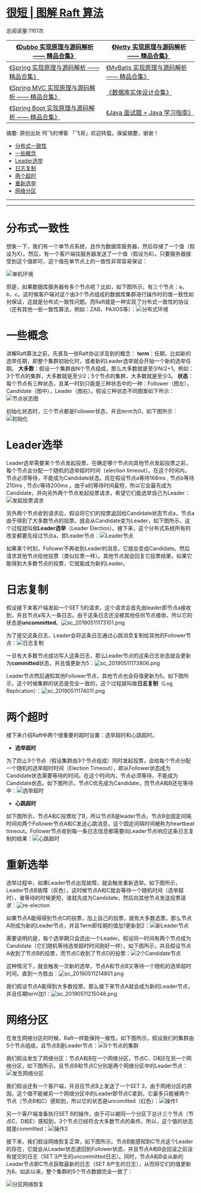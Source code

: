 # [很短 | 图解 Raft 算法](https://www.iocoder.cn/Fight/Graphical-Raft-algorithm/)



 总阅读量:1161次

| [《Dubbo 实现原理与源码解析 —— 精品合集》](https://www.iocoder.cn/Dubbo/good-collection/?title) | [《Netty 实现原理与源码解析 —— 精品合集》](https://www.iocoder.cn/Netty/Netty-collection/?title) |
| ------------------------------------------------------------ | ------------------------------------------------------------ |
| [《Spring 实现原理与源码解析 —— 精品合集》](https://www.iocoder.cn/Spring/good-collection/?title) | [《MyBatis 实现原理与源码解析 —— 精品合集》](https://www.iocoder.cn/MyBatis/good-collection/?title) |
| [《Spring MVC 实现原理与源码解析 —— 精品合集》](https://www.iocoder.cn/Spring-MVC/good-collection/?title) | [《数据库实体设计合集》](https://www.iocoder.cn/Entity/good-collection/?title) |
| [《Spring Boot 实现原理与源码解析 —— 精品合集》](https://www.iocoder.cn/Spring-Boot/good-collection/?title) | [《Java 面试题 + Java 学习指南》](https://www.iocoder.cn/Interview/good-collection/?title) |

摘要: 原创出处 阿飞的博客 「飞哥」欢迎转载，保留摘要，谢谢！

- [分布式一致性](http://www.iocoder.cn/Fight/Graphical-Raft-algorithm/)
- [一些概念](http://www.iocoder.cn/Fight/Graphical-Raft-algorithm/)
- [Leader选举](http://www.iocoder.cn/Fight/Graphical-Raft-algorithm/)
- [日志复制](http://www.iocoder.cn/Fight/Graphical-Raft-algorithm/)
- [两个超时](http://www.iocoder.cn/Fight/Graphical-Raft-algorithm/)
- [重新选举](http://www.iocoder.cn/Fight/Graphical-Raft-algorithm/)
- [网络分区](http://www.iocoder.cn/Fight/Graphical-Raft-algorithm/)

------

------

# 分布式一致性

想象一下，我们有一个单节点系统，且作为数据库服务器，然后存储了一个值（假设为X）。然后，有一个客户端往服务器发送了一个值（假设为8）。只要服务器接受到这个值即可，这个值在单节点上的一致性非常容易保证：

![单机环境](https://static.iocoder.cn/c7ee3a63890773e9711bfe7b90bb4516)

但是，如果数据库服务器有多个节点呢？比如，如下图所示，有三个节点：a，b，c。这时候客户端对这个由3个节点组成的数据库集群进行操作时的值一致性如何保证，这就是分布式一致性问题。而Raft就是一种实现了分布式一致性的协议（还有其他一些一致性算法，例如：ZAB、PAXOS等）：![分布式环境](https://static.iocoder.cn/3a83988fa059055ea13c646839727936)

# 一些概念

讲解Raft算法之前，先普及一些Raft协议涉及到的概念： **term**：任期，比如新的选举任期，即整个集群初始化时，或者新的Leader选举就会开始一个新的选举任期。 **大多数**：假设一个集群由N个节点组成，那么大多数就是至少N/2+1。例如：3个节点的集群，大多数就是至少2；5个节点的集群，大多数就是至少3。 **状态**：每个节点有三种状态，且某一时刻只能是三种状态中的一种：Follower（图左），Candidate（图中），Leader（图右）。假设三种状态不同图案如下所示：![节点状态图](https://static.iocoder.cn/7dea216489c4cb2f369dfcc6c41c5237)

初始化状态时，三个节点都是Follower状态，并且term为0，如下图所示：![初始化](https://static.iocoder.cn/50d6ed29b0c99eebbfd14d4756500888)

# Leader选举

Leader选举需要某个节点发起投票，在确定哪个节点向其他节点发起投票之前，每个节点会分配一个随机的选举超时时间（election timeout）。在这个时间内，节点必须等待，不能成为Candidate状态。现在假设节点a等待168ms , 节点b等待210ms , 节点c等待200ms 。由于a的等待时间最短，所以它会最先成为Candidate，并向另外两个节点发起投票请求，希望它们能选举自己为Leader：![发起投票请求](https://static.iocoder.cn/eb921faf0eb4a7b7d1823f2f656d2946)

另外两个节点收到请求后，假设将它们的投票返回给Candidate状态节点a，节点a由于得到了大多数节点的投票，就会从Candidate变为Leader，如下图所示，这个过程就叫做**Leader选举**（Leader Election）。接下来，这个分布式系统所有的改变都要先经过节点a，即Leader节点：![Leader节点](https://static.iocoder.cn/73e547d2b79ba12e84f77d7cfae6d9a5)

如果某个时刻，Follower不再收到Leader的消息，它就会变成Candidate。然后请求其他节点给他投票（类似拉票一样）。其他节点就会回复它投票结果，如果它能得到大多数节点的投票，它就能成为新的Leader。

# 日志复制

假设接下来客户端发起一个SET 5的请求，这个请求会首先由leader即节点a接收到，并且节点a写入一条日志。由于这条日志还没被其他任何节点接收，所以它的状态是**uncommitted**。![sc_20190511173101.png](https://static.iocoder.cn/8870940b05406360a762b0655276e2b5)

为了提交这条日志，Leader会将这条日志通过心跳消息复制给其他的Follower节点：![日志复制](https://static.iocoder.cn/b2dc4061caaa30848fd46e77d263222b)

一旦有大多数节点成功写入这条日志，那么Leader节点的这条日志状态就会更新为**committed**状态，并且值更新为5：![sc_20190511173806.png](https://static.iocoder.cn/04d0153c9901c93fb2cf992435d4a3b0)

Leader节点然后通知其他Follower节点，其他节点也会将值更新为5。如下图所示，这个时候集群的状态是完全一致的，这个过程就叫做**日志复制**（Log Replication）：![sc_20190511174011.png](https://static.iocoder.cn/c9a8d8d5d3750b3fb489682c0c6d2066)

# 两个超时

接下来介绍Raft中两个很重要的超时设置：选举超时和心跳超时。

- **选举超时**

为了防止3个节点（假设集群由3个节点组成）同时发起投票，会给每个节点分配一个随机的选举超时时间（Election Timeout），即从Follower状态成为Candidate状态需要等待的时间。在这个时间内，节点必须等待，不能成为Candidate状态。如下图所示，节点C优先成为Candidate，而节点A和B还在等待中：![选举超时](https://static.iocoder.cn/e0665b2b33931932be50d6cf099d9810)

- **心跳超时**

如下图所示，节点A和C投票给了B，所以节点B是leader节点。节点B会固定间隔时间向两个Follower节点A和C发送心跳消息，这个固定间隔时间被称为heartbeat timeout。Follower节点收到每一条日志信息都需要向Leader节点响应这条日志复制的结果：![心跳超时](https://static.iocoder.cn/418ba4758a58ab1e45869b2304d7c8fc)

# 重新选举

选举过程中，如果Leader节点出现故障，就会触发重新选举。如下图所示，Leader节点B故障（灰色），这时候节点A和C就会等待一个随机时间（选举超时），谁等待的时候更短，谁就先成为Candidate，然后向其他节点发送投票请求：![re-election](https://static.iocoder.cn/c6067dfcc5ff2d1831a0aa390208b18b)

如果节点A能得得到节点C的投票，加上自己的投票，就有大多数选票。那么节点A将成为新的Leader节点，并且Term即任期的值加1更新到2：![新Leader节点](https://static.iocoder.cn/2486a976db50c3339e762752310f786c)

需要说明的是，每个选举期只会选出一个Leader。假设同一时间有两个节点成为Candidate（它们随机等待选举超时时间刚好一样），如下图所示，并且假设节点A收到了节点B的投票，而节点C收到了节点D的投票：![2个Candidate节点](https://static.iocoder.cn/a937bdfcc68cdf0d3eb7e0f7139e4186)

这种情况下，就会触发一次新的选举，节点A和节点B又等待一个随机的选举超时时间，直到一方胜出：![sc_20190511214801.png](https://static.iocoder.cn/2d9f07c8fea958796d8fe575fb9f42f5)

我们假设节点A能得到大多数投票，那么接下来节点A就会成为新的Leader节点，并且任期term加1：![sc_20190511215048.png](https://static.iocoder.cn/98bbf456ac0f108b8d7c3c556b188e37)

# 网络分区

在发生网络分区的时候，Raft一样能保持一致性。如下图所示，假设我们的集群由5个节点组成，且节点B是Leader节点：![5个节点的集群](https://static.iocoder.cn/dc290dc3767867348a8183f4ae741511)

我们假设发生了网络分区：节点A和B在一个网络分区，节点C、D和E在另一个网络分区，如下图所示，且节点B和节点C分别是两个网络分区中的Leader节点：![发生网络分区](https://static.iocoder.cn/ed48dc6c7259bde69e97b27f22967fd2)

我们假设还有一个客户端，并且往节点B上发送了一个SET 3，由于网络分区的原因，这个值不能被另一个网络分区中的Leader即节点C拿到，它最多只能被两个节点（节点B和C）感知到，所以它的状态是uncomitted（红色）：![操作1](https://static.iocoder.cn/e7350f8eadd1fa3fdb6cd3f41333ff8d)

另一个客户端准备执行SET 8的操作，由于可以被同一个分区下总计三个节点（节点C、D和E）感知到，3个节点已经符合大多数节点的条件。所以，这个值的状态就是committed：![操作2](https://static.iocoder.cn/f8de8504c040c3f13d39c586aaa21a9a)

接下来，我们假设网络恢复正常，如下图所示。节点B能感知到C节点这个Leader的存在，它就会从Leader状态退回到Follower状态，并且节点A和B会回滚之前没有提交的日志（SET 3产生的uncommitted日志）。同时，节点A和B会从新的Leader节点即C节点获取最新的日志（SET 8产生的日志），从而将它们的值更新为8。如此以来，整个集群的5个节点数据完全一致了：

![分区网络恢复](https://static.iocoder.cn/b2f3251a398f95da425c31a2df45b6b2)